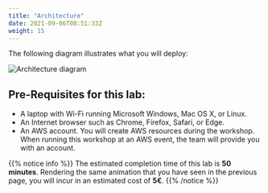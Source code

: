 ```yaml
---
title: "Architecture"
date: 2021-09-06T08:51:33Z
weight: 15
---
```


The following diagram illustrates what you will deploy:

![Architecture diagram](/images/rendering-with-batch/architecture.png)

## Pre-Requisites for this lab:

 - A laptop with Wi-Fi running Microsoft Windows, Mac OS X, or Linux.
 - An Internet browser such as Chrome, Firefox, Safari, or Edge.
 - An AWS account. You will create AWS resources during the workshop. When running this workshop at an AWS event, the team will provide you with an account.

 {{% notice info %}}
 The estimated completion time of this lab is **50 minutes**. Rendering the same animation that you have seen in the previous page, you will incur in an estimated cost of **5€**.
 {{% /notice %}}
